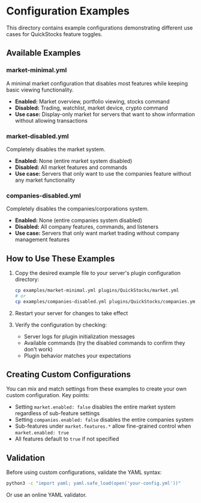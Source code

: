 # Configuration Examples

This directory contains example configurations demonstrating different use cases for QuickStocks feature toggles.

## Available Examples

### market-minimal.yml
A minimal market configuration that disables most features while keeping basic viewing functionality.
- **Enabled:** Market overview, portfolio viewing, stocks command
- **Disabled:** Trading, watchlist, market device, crypto command
- **Use case:** Display-only market for servers that want to show information without allowing transactions

### market-disabled.yml
Completely disables the market system.
- **Enabled:** None (entire market system disabled)
- **Disabled:** All market features and commands
- **Use case:** Servers that only want to use the companies feature without any market functionality

### companies-disabled.yml
Completely disables the companies/corporations system.
- **Enabled:** None (entire companies system disabled)
- **Disabled:** All company features, commands, and listeners
- **Use case:** Servers that only want market trading without company management features

## How to Use These Examples

1. Copy the desired example file to your server's plugin configuration directory:
   ```bash
   cp examples/market-minimal.yml plugins/QuickStocks/market.yml
   # or
   cp examples/companies-disabled.yml plugins/QuickStocks/companies.yml
   ```

2. Restart your server for changes to take effect

3. Verify the configuration by checking:
   - Server logs for plugin initialization messages
   - Available commands (try the disabled commands to confirm they don't work)
   - Plugin behavior matches your expectations

## Creating Custom Configurations

You can mix and match settings from these examples to create your own custom configuration. Key points:

- Setting `market.enabled: false` disables the entire market system regardless of sub-feature settings
- Setting `companies.enabled: false` disables the entire companies system
- Sub-features under `market.features.*` allow fine-grained control when `market.enabled: true`
- All features default to `true` if not specified

## Validation

Before using custom configurations, validate the YAML syntax:
```bash
python3 -c "import yaml; yaml.safe_load(open('your-config.yml'))"
```

Or use an online YAML validator.
